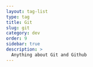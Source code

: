 ```yaml
---
layout: tag-list
type: tag
title: Git
slug: git
category: dev
order: 9
sidebar: true
description: >
  Anything about Git and Github
---
```

